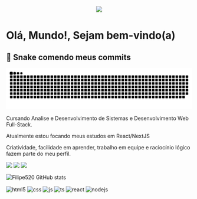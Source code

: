 <h1 align="center">
    <img src="https://readme-typing-svg.herokuapp.com/?font=Righteous&size=35&center=true&vCenter=true&width=500&height=70&duration=3000&lines=Olá!+👋;+Me+Chamo+Filipe+Alves!;" />
</h1>
<h1>Olá, Mundo!, Sejam bem-vindo(a) </h1>

## 🐍 Snake comendo meus commits

<picture>
  <source media="(prefers-color-scheme: dark)" srcset="https://raw.githubusercontent.com/Filipe520/Filipe520/output/github-contribution-grid-snake-dark.svg" />
  <source media="(prefers-color-scheme: light)" srcset="https://raw.githubusercontent.com/Filipe520/Filipe520/output/github-contribution-grid-snake.svg" />
  <img alt="snake animation" src="https://raw.githubusercontent.com/Filipe520/Filipe520/output/github-contribution-grid-snake.svg" />
</picture>



<p> Cursando Analise e Desenvolvimento de Sistemas e Desenvolvimento Web Full-Stack.</p>

<p>Atualmente estou focando meus estudos em React/NextJS</p>

<p>Criatividade, facilidade em aprender, trabalho em equipe e raciocínio lógico fazem parte do meu perfil.</p>


<a href="https://www.linkedin.com/in/filipe-alves-3130672b7" target="_blank"><img src="https://img.shields.io/badge/LinkedIn-0077B5?style=for-the-badge&logo=linkedin&logoColor=white" target="_blank"></a> <a href="https://www.instagram.com/filipealves520/)" target="_blank"><img src="https://img.shields.io/badge/Instagram-E4405F?style=for-the-badge&logo=instagram&logoColor=white" target="_blank"></a> <a href="https://wa.me/5561985543989" target="_blank"><img src="https://img.shields.io/badge/WhatsApp-25D366?style=for-the-badge&logo=whatsapp&logoColor=white" target="_blank"></a>


![Filipe520 GitHub stats](https://github-readme-stats.vercel.app/api?username=Filipe520&show_icons=true&theme=react&count_private=true)

<div style="display: inline_block">
  <img align="center" alt="html5" src="https://img.shields.io/badge/HTML5-E34F26?style=for-the-badge&logo=html5&logoColor=white" />
  <img align="center" alt="css" src="https://img.shields.io/badge/CSS3-1572B6?style=for-the-badge&logo=css3&logoColor=white" />
  <img align="center" alt="js" src="https://img.shields.io/badge/JavaScript-F7DF1E?style=for-the-badge&logo=javascript&logoColor=black" />
  <img align="center" alt="ts" src="https://img.shields.io/badge/TypeScript-007ACC?style=for-the-badge&logo=typescript&logoColor=white" />
  <img align="center" alt="react" src="https://img.shields.io/badge/React-20232A?style=for-the-badge&logo=react&logoColor=61DAFB" />
  <img align="center" alt="nodejs" src="https://img.shields.io/badge/Node.js-43853D?style=for-the-badge&logo=node.js&logoColor=white" />
</div><br/>
